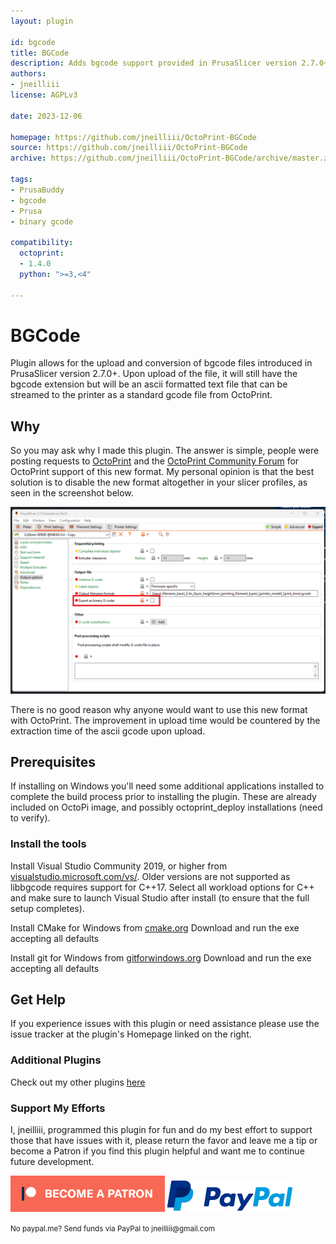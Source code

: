 ```yaml
---
layout: plugin

id: bgcode
title: BGCode
description: Adds bgcode support provided in PrusaSlicer version 2.7.0+
authors:
- jneilliii
license: AGPLv3

date: 2023-12-06

homepage: https://github.com/jneilliii/OctoPrint-BGCode
source: https://github.com/jneilliii/OctoPrint-BGCode
archive: https://github.com/jneilliii/OctoPrint-BGCode/archive/master.zip

tags:
- PrusaBuddy
- bgcode
- Prusa
- binary gcode

compatibility:
  octoprint:
  - 1.4.0
  python: ">=3,<4"

---
```


# BGCode

Plugin allows for the upload and conversion of bgcode files introduced in PrusaSlicer version 2.7.0+. Upon upload of the file, it will still have the bgcode extension but will be an ascii formatted text file that can be streamed to the printer as a standard gcode file from OctoPrint. 

## Why

So you may ask why I made this plugin. The answer is simple, people were posting requests to [OctoPrint](https://github.com/OctoPrint/OctoPrint/issues/4900) and the [OctoPrint Community Forum](https://community.octoprint.org/search?q=bgcode) for OctoPrint support of this new format. My personal opinion is that the best solution is to disable the new format altogether in your slicer profiles, as seen in the screenshot below.

![screenshot](/assets/img/plugins/bgcode/prusa_slicer_settings.png)

There is no good reason why anyone would want to use this new format with OctoPrint. The improvement in upload time would be countered by the extraction time of the ascii gcode upon upload. 

## Prerequisites

If installing on Windows you'll need some additional applications installed to complete the build process prior to installing the plugin. These are already included on OctoPi image, and possibly octoprint_deploy installations (need to verify). 

### Install the tools

Install Visual Studio Community 2019, or higher from [visualstudio.microsoft.com/vs/](https://visualstudio.microsoft.com/vs/).
Older versions are not supported as libbgcode requires support for C++17.
Select all workload options for C++ and make sure to launch Visual Studio after install (to ensure that the full setup completes).

Install CMake for Windows from [cmake.org](https://cmake.org/)
Download and run the exe accepting all defaults

Install git for Windows from [gitforwindows.org](https://gitforwindows.org/)
Download and run the exe accepting all defaults

## Get Help

If you experience issues with this plugin or need assistance please use the issue tracker at the plugin's Homepage linked on the right.

### Additional Plugins

Check out my other plugins [here](https://plugins.octoprint.org/by_author/#jneilliii)

### Support My Efforts

I, jneilliii, programmed this plugin for fun and do my best effort to support those that have issues with it, please return the favor and leave me a tip or become a Patron if you find this plugin helpful and want me to continue future development.

[![Patreon](/assets/img/plugins/bgcode/patreon-with-text-new.png)](https://www.patreon.com/jneilliii) [![paypal](/assets/img/plugins/bgcode/paypal-with-text.png)](https://paypal.me/jneilliii)

<small>No paypal.me? Send funds via PayPal to jneilliii&#64;gmail&#46;com</small>

